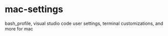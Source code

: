# mac-settings
bash_profile, visual studio code user settings, terminal customizations, and more for mac
